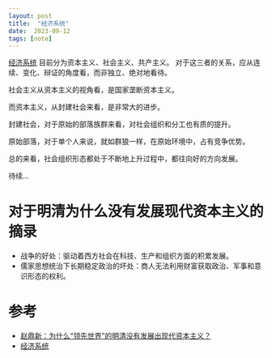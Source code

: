 ```yaml
---
layout: post
title:  "经济系统"
date:  2023-09-12
tags: [note]
---
```


  [经济系统](https://en.wikipedia.org/wiki/Economic_system) 目前分为资本主义、社会主义、共产主义。 对于这三者的关系，应从连续、变化、辩证的角度看，而非独立、绝对地看待。

  社会主义从资本主义的视角看，是国家垄断资本主义。

  而资本主义，从封建社会来看，是非常大的进步。

  封建社会，对于原始的部落族群来看，对社会组织和分工也有质的提升。

  原始部落，对于单个人来说，就如群狼一样，在原始环境中，占有竞争优势。

  总的来看，社会组织形态都处于不断地上升过程中，都往向好的方向发展。

  待续...

# 对于明清为什么没有发展现代资本主义的摘录

* 战争的好处：驱动着西方社会在科技、生产和组织方面的积累发展。
* 儒家思想统治下长期稳定政治的坏处：商人无法利用财富获取政治、军事和意识形态的权利。

# 参考

* [赵鼎新：为什么“领先世界”的明清没有发展出现代资本主义？](https://mp.weixin.qq.com/s/H_2_AW5RUUM8dde_Tb6PrQ)
* [经济系统](https://en.wikipedia.org/wiki/Economic_system)
